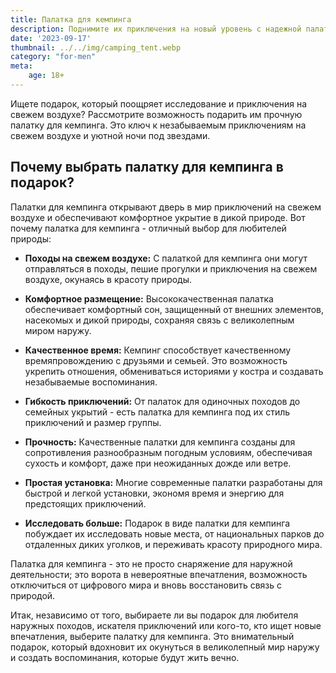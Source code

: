 ```yaml
---
title: Палатка для кемпинга
description: Поднимите их приключения на новый уровень с надежной палаткой для кемпинга.
date: '2023-09-17'
thumbnail: ../../img/camping_tent.webp
category: "for-men"
meta:
    age: 18+
---
```

Ищете подарок, который поощряет исследование и приключения на свежем воздухе? Рассмотрите возможность подарить им прочную палатку для кемпинга. Это ключ к незабываемым приключениям на свежем воздухе и уютной ночи под звездами.

## Почему выбрать палатку для кемпинга в подарок?

Палатки для кемпинга открывают дверь в мир приключений на свежем воздухе и обеспечивают комфортное укрытие в дикой природе. Вот почему палатка для кемпинга - отличный выбор для любителей природы:

- **Походы на свежем воздухе:** С палаткой для кемпинга они могут отправляться в походы, пешие прогулки и приключения на свежем воздухе, окунаясь в красоту природы.

- **Комфортное размещение:** Высококачественная палатка обеспечивает комфортный сон, защищенный от внешних элементов, насекомых и дикой природы, сохраняя связь с великолепным миром наружу.

- **Качественное время:** Кемпинг способствует качественному времяпровождению с друзьями и семьей. Это возможность укрепить отношения, обмениваться историями у костра и создавать незабываемые воспоминания.

- **Гибкость приключений:** От палаток для одиночных походов до семейных укрытий - есть палатка для кемпинга под их стиль приключений и размер группы.

- **Прочность:** Качественные палатки для кемпинга созданы для сопротивления разнообразным погодным условиям, обеспечивая сухость и комфорт, даже при неожиданных дожде или ветре.

- **Простая установка:** Многие современные палатки разработаны для быстрой и легкой установки, экономя время и энергию для предстоящих приключений.

- **Исследовать больше:** Подарок в виде палатки для кемпинга побуждает их исследовать новые места, от национальных парков до отдаленных диких уголков, и переживать красоту природного мира.

Палатка для кемпинга - это не просто снаряжение для наружной деятельности; это ворота в невероятные впечатления, возможность отключиться от цифрового мира и вновь восстановить связь с природой.

Итак, независимо от того, выбираете ли вы подарок для любителя наружных походов, искателя приключений или кого-то, кто ищет новые впечатления, выберите палатку для кемпинга. Это внимательный подарок, который вдохновит их окунуться в великолепный мир наружу и создать воспоминания, которые будут жить вечно.
